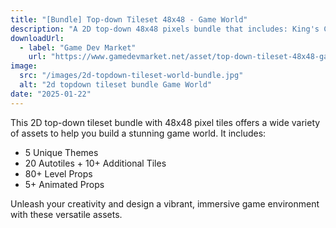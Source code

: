 ```yaml
---
title: "[Bundle] Top-down Tileset 48x48 - Game World"
description: "A 2D top-down 48x48 pixels bundle that includes: King's Castle, Castle's Dungeons, Wild Valley, Green Forest, Royal Gardens."
downloadUrl:
  - label: "Game Dev Market"
    url: "https://www.gamedevmarket.net/asset/top-down-tileset-48x48-game-world-bundle"
image:
  src: "/images/2d-topdown-tileset-world-bundle.jpg"
  alt: "2d topdown tileset bundle Game World"
date: "2025-01-22"
---
```


This 2D top-down tileset bundle with 48x48 pixel tiles offers a wide variety of assets to help you build a stunning game world. It includes:

- 5 Unique Themes
- 20 Autotiles + 10+ Additional Tiles
- 80+ Level Props
- 5+ Animated Props

Unleash your creativity and design a vibrant, immersive game environment with these versatile assets.